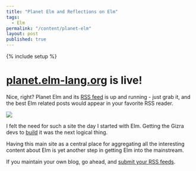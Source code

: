 ```yaml
---
title: "Planet Elm and Reflections on Elm"
tags:
  - Elm
permalink: "/content/planet-elm"
layout: post
published: true
---
```


{% include setup %}

# [planet.elm-lang.org](http://planet.elm-lang.org/) is live!

Nice, right? Planet Elm and its [RSS feed](http://planet.elm-lang.org/feeds.xml) is up and running - just grab it, and the best Elm related posts would appear in your favorite RSS reader.

<div class="thumbnail">
  <img src="{{BASE_PATH}}/assets/images/posts/planet-elm/image1.jpg">
</div>


I felt the need for such a site the day I started with Elm. Getting the Gizra devs to [build](https://github.com/Gizra/planet-elm) it was the next logical thing.

Having this main site as a central place for aggregating all the interesting content about Elm is yet another step in getting Elm into the mainstream.

If you maintain your own blog, go ahead, and [submit your RSS feeds](https://github.com/Gizra/planet-elm/wiki/Planet-Elm-guidelines).
